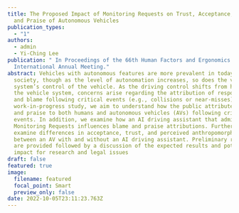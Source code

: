 ```yaml
---
title: The Proposed Impact of Monitoring Requests on Trust, Acceptance, Blame,
  and Praise of Autonomous Vehicles
publication_types:
  - "1"
authors:
  - admin
  - Yi-Ching Lee
publication: " In Proceedings of the 66th Human Factors and Ergonomics Society
  International Annual Meeting."
abstract: Vehicles with autonomous features are more prevalent in today’s
  society, though as the level of autonomation increases, so does the vehicle
  system’s control of the vehicle. As the driving control shifts from human to
  the vehicle system, concerns arise regarding the attribution of responsibility
  and blame following critical events (e.g., collisions or near-misses). In this
  work-in-progress study, we aim to understand how the public attributes blame
  and praise to both humans and autonomous vehicles (AVs) following critical
  events. In addition, we examine how an AI driving assistant that administers
  Monitoring Requests influences blame and praise attributions. Furthermore, we
  examine differences in acceptance, trust, and perceived anthropomorphism
  between an AV with and without an AI driving assistant. Preliminary results
  are provided followed by a discussion of the expected results and potential
  impact for research and legal issues
draft: false
featured: true
image:
  filename: featured
  focal_point: Smart
  preview_only: false
date: 2022-10-05T23:11:23.763Z
---
```

